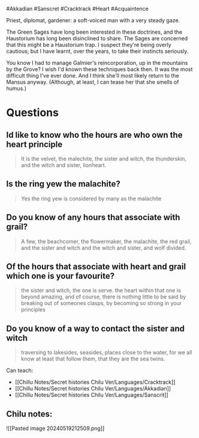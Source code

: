 #Akkadian #Sanscret #Cracktrack #Heart #Acquaintence 

Priest, diplomat, gardener: a soft-voiced man with a very steady gaze. 

The Green Sages have long been interested in these doctrines, and the Haustorium has long been disinclined to share. The Sages are concerned that this might be a Haustorium trap. I suspect they're being overly cautious; but I have learnt, over the years, to take their instincts seriously.

You know I had to manage Galmier's reincorporation, up in the mountains by the Grove? I wish I'd known these techniques back then. It was the most difficult thing I've ever done. And I think she'll most likely return to the Mansus anyway. (Although, at least, I can tease her that she smells of humus.)

# Questions

## Id like to know who the hours are who own the heart principle
>It is the velvet, the malechite, the sister and witch, the thunderskin, and the witch and sister, lionheart.
## Is the ring yew the malachite?
>Yes the ring yew is considered by many as the malachite
## Do you know of any hours that associate with grail?
>A few, the beachcomer, the flowermaker, the malachite, the red grail, and the sister and witch and the witch and sister, and wolf divided.
## Of the hours that associate with heart and grail which one is your favourite?
>the sister and witch, the one is serve. the heart within that one is beyond amazing, and of course, there is nothing little to be said by breaking out of someones clasps, by becoming so strong in your principles
## Do you know of a way to contact the sister and witch
>traversing to lakesides, seasides, places close to the water, for we all know at least that follow them, that they are the sea twins.

Can teach:
- [[Chillu Notes/Secret histories Chilu Ver/Languages/Cracktrack]]
- [[Chillu Notes/Secret histories Chilu Ver/Languages/Akkadian]]
- [[Chillu Notes/Secret histories Chilu Ver/Languages/Sanscrit]]

Chilu notes:
- 

![[Pasted image 20240519212509.png]]